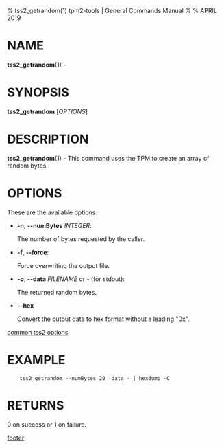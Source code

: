 % tss2_getrandom(1) tpm2-tools | General Commands Manual
%
% APRIL 2019

# NAME

**tss2_getrandom**(1) -
# SYNOPSIS

**tss2_getrandom** [*OPTIONS*]

# DESCRIPTION

**tss2_getrandom**(1) - This command uses the TPM to create an array of random bytes.

# OPTIONS

These are the available options:

  * **-n**, **\--numBytes** _INTEGER_:

    The number of bytes requested by the caller.

  * **-f**, **\--force**:

    Force overwriting the output file.

  * **-o**, **\--data** _FILENAME_ or _-_ (for stdout):

    The returned random bytes.

  * **\--hex**

    Convert the output data to hex format without a leading "0x".

[common tss2 options](common/tss2-options.md)

# EXAMPLE
```
    tss2_getrandom --numBytes 20 -data - | hexdump -C
```

# RETURNS

0 on success or 1 on failure.

[footer](common/footer.md)
